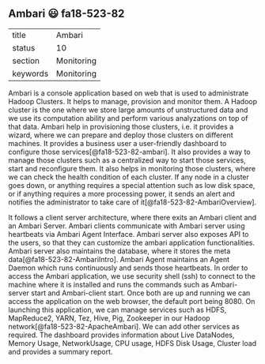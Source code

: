 ## Ambari :smiley: fa18-523-82


|          |            |
| -------- | ---------- |
| title    | Ambari     | 
| status   | 10         |
| section  | Monitoring |
| keywords | Monitoring |




Ambari is a console application based on web that is used to administrate Hadoop Clusters. It helps to manage, provision and monitor them. A Hadoop cluster is the one where we store large amounts of unstructured data and we use its computation ability and perform various analyzations on top of that data. Ambari help in provisioning those clusters, i.e. it provides a wizard, where we can prepare and deploy those clusters on different machines. It provides a business user a user-friendly dashboard to configure those services[@fa18-523-82-ambari]. It also provides a way to manage those clusters such as a centralized way to start those services, start and reconfigure them. It also helps in monitoring those clusters, where we can check the health condition of each cluster. If any node in a cluster goes down, or anything requires a special attention such as low disk space, or if anything requires a more processing power, it sends an alert and notifies the administrator to take care of it[@fa18-523-82-AmbariOverview]. 

It follows a client server architecture, where there exits an Ambari client and an Ambari Server. Ambari clients communicate with Ambari server using heartbeats via Ambari Agent Interface. Ambari server also exposes API to the users, so that they can customize the ambari application functionalities. Ambari server also maintains the database, where it stores the meta data[@fa18-523-82-AmbariIntro]. Ambari Agent maintains an Agent Daemon which runs continuously and sends those heartbeats. In order to access the Ambari application, we use security shell (ssh) to connect to the machine where it is installed and runs the commands such as Ambari-server start and Ambari-client start. Once both are up and running we can access the application on the web browser, the default port being 8080. On launching this application, we can manage services such as HDFS, MapReduce2, YARN, Tez, Hive, Pig, Zookeeper in our Hadoop network[@fa18-523-82-ApacheAmbari]. We can add other services as required. The dashboard provides information about Live DataNodes, Memory Usage, NetworkUsage, CPU usage, HDFS Disk Usage, Cluster load and provides a summary report.

     
